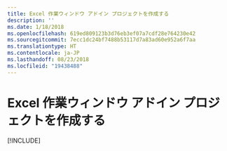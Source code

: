 ```yaml
---
title: Excel 作業ウィンドウ アドイン プロジェクトを作成する
description: ''
ms.date: 1/18/2018
ms.openlocfilehash: 619ed809123b3d76eb3ef07a7cdf28e764230e42
ms.sourcegitcommit: 7ecc1dc24bf7488b53117d7a83ad60e952a6f7aa
ms.translationtype: HT
ms.contentlocale: ja-JP
ms.lasthandoff: 08/23/2018
ms.locfileid: "19438488"
---
```

# <a name="create-your-excel-task-pane-add-in-project"></a>Excel 作業ウィンドウ アドイン プロジェクトを作成する

[!INCLUDE[](../includes/excel-tutorial-setup.md)]